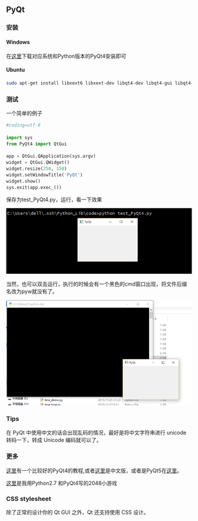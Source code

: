 ## PyQt

### 安装

#### Windows

在[这里](https://riverbankcomputing.com/software/pyqt/download)下载对应系统和Python版本的PyQt4安装即可

#### Ubuntu

```bash
sudo apt-get install libxext6 libxext-dev libqt4-dev libqt4-gui libqt4-sql qt4-dev-tools qt4-doc qt4-designer qt4-qtconfig "python-qt4-*" python-qt4
```

### 测试

一个简单的例子

```python
#coding=utf-8

import sys
from PyQt4 import QtGui

app = QtGui.QApplication(sys.argv)
widget = QtGui.QWidget()
widget.resize(250, 150)
widget.setWindowTitle('PyQt')
widget.show()
sys.exit(app.exec_())
```

保存为test_PyQt4.py，运行，看一下效果

![test_PyQt4](images/test_PyQt4.png)

当然，也可以双击运行，执行的时候会有一个黑色的cmd窗口出现，将文件后缀名改为pyw就没有了。

![testPyQt4](images/testPyQt4.png)

### Tips

在 PyQt 中使用中文的话会出现乱码的情况，最好是将中文字符串进行 unicode 转码一下，转成 Unicode 编码就可以了。

### 更多

[这里](http://zetcode.com/gui/pyqt4/)有一个比较好的PyQt4的教程,或者[这里](http://www.qaulau.com/books/PyQt4_Tutorial/index.html)是中文版，或者是PyQt5在[这里](http://zetcode.com/gui/pyqt5/)。

[这里](https://github.com/1106911190/PyQt_2048)是我用Python2.7 和PyQt4写的2048小游戏

### CSS stylesheet

除了正常的设计你的 Qt GUI 之外，Qt 还支持使用 CSS 设计。

 
